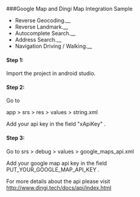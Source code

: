 ###Google Map and Dingi Map Integration Sample

 - Reverse Geocoding.__
 - Reverse Landmark.__
 - Autocomplete Search.__
 - Address Search.__
 - Navigation Driving / Walking.__


#### Step 1:

Import the project in android studio.

#### Step 2:  

  Go to 

  app > srs > res > values > string.xml

  Add your api key in the field "xApiKey" .
  
#### Step 3:

 Go to srs > debug > values > google_maps_api.xml 
 
 Add your google map api key in the field PUT_YOUR_GOOGLE_MAP_API_KEY .
 
 
 
For more details about the api please visit http://www.dingi.tech/docs/api/index.html

